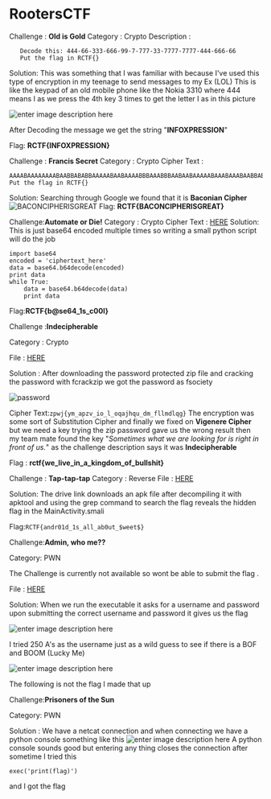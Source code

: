 # RootersCTF

Challenge : **Old is Gold**
Category :  Crypto
Description : 
 

       Decode this: 444-66-333-666-99-7-777-33-7777-7777-444-666-66  
       Put the flag in RCTF{}
Solution:
This was something that I was familiar with because I've used this type of encryption in my teenage to send messages to my Ex (LOL) 
This is like the keypad of an old mobile phone like the Nokia 3310 where 444 means I as we press the 4th key 3 times to get the letter I as in this picture

![enter image description here](https://www.dcode.fr/tools/phone-keypad/images/keypad.png)

After Decoding the message we get the string "**INFOXPRESSION**"

Flag: **RCTF{INFOXPRESSION}**

Challenge : **Francis Secret**
Category :  Crypto
Cipher Text : 

    AAAABAAAAAAAABAABBABABBAAAAABAABAAAABBBAAABBBAABAABAAAAABAAABAAABAABBABAAAAAABAAAAAAABAABA
    Put the flag in RCTF{}
 Solution:
Searching through Google we found that it is **Baconian Cipher**
![BACONCIPHERISGREAT](https://i.imgur.com/CaVEGuK.png)
Flag: **RCTF{BACONCIPHERISGREAT}**

Challenge:**Automate or Die!**
Category :  Crypto
Cipher Text : [HERE](http://rootersctf.in/files/26e32edd4675187ecdb8a0780d86bb76/automate_or_die.txt)
Solution:
This is just base64 encoded multiple times so writing a small python script will do the job

    import base64
    encoded = 'ciphertext_here'
    data = base64.b64decode(encoded)
    print data
    while True:
    	data = base64.b64decode(data)
    	print data
Flag:**RCTF{b@se64_1s_c00l}**

Challenge :**Indecipherable**

Category :  Crypto

File : [HERE](http://rootersctf.in/files/057c225412a9e78c87f4299f378fea8e/cipher_text.zip)

Solution : After downloading the password protected zip file and cracking the password with fcrackzip we got the password as fsociety

![password](https://i.imgur.com/6nIQBdq.png)

Cipher Text:`zpwj{ym_apzv_io_l_oqajhqu_dm_fllmdlqg}`
The encryption was some sort of Substitution Cipher and finally we fixed on **Vigenere Cipher** but we need a key trying the zip password gave us the wrong result then my team mate found the key "*Sometimes what we are looking for is right in front of us.*" as the challenge description says it was **Indecipherable**

Flag : **rctf{we_live_in_a_kingdom_of_bullshit}**

Challenge : **Tap-tap-tap**
Category : Reverse
File : [HERE](https://drive.google.com/file/d/13ZLVtVakm6NKR5MXhliqu59nzY_3jYZY/view?usp=sharing)

Solution:
The drive link downloads an apk file after decompiling it with apktool and using the grep command to search the flag reveals the hidden flag in the MainActivity.smali

Flag:`RCTF{andr01d_1s_all_ab0ut_$weet$}`

Challenge:**Admin, who me??**

Category: PWN

The Challenge is currently not available so wont be able to submit the flag .

File : [HERE](http://rootersctf.in/files/d35eb83dcbf4a7b4b2d879df60746fd5/admin)

Solution:
When we run the executable it asks for a username and password upon submitting the correct username and password it gives us the flag 

![enter image description here](https://i.imgur.com/b1osj7s.png)

I tried 250 A's as the username just as a wild guess to see if there is a BOF and BOOM (Lucky Me)

![enter image description here](https://i.imgur.com/OjzL1gl.png)

The following is not the flag I made that up

Challenge:**Prisoners of the Sun**

Category: PWN

Solution : We have a netcat connection and when connecting  we have a python console something like this
![enter image description here](https://i.imgur.com/RiYW0Pl.png)
A python console sounds good but entering any thing closes the connection after sometime I tried this 

    exec('print(flag)')
and I got the flag


